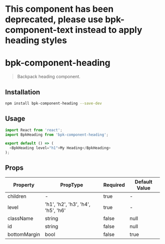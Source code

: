 # This component has been deprecated, please use bpk-component-text instead to apply heading styles
# bpk-component-heading

> Backpack heading component.

## Installation

```sh
npm install bpk-component-heading --save-dev
```

## Usage

```js
import React from 'react';
import BpkHeading from 'bpk-component-heading';

export default () => (
  <BpkHeading level="h1">My Heading</BpkHeading>
);
```

## Props

| Property     | PropType                           | Required | Default Value |
| ------------ | ---------------------------------- | -------- | ------------- |
| children     | -                                  | true     | -             |
| level        | 'h1', 'h2', 'h3', 'h4', 'h5', 'h6' | true     | -             |
| className    | string                             | false    | null          |
| id           | string                             | false    | null          |
| bottomMargin | bool                               | false    | true          |
